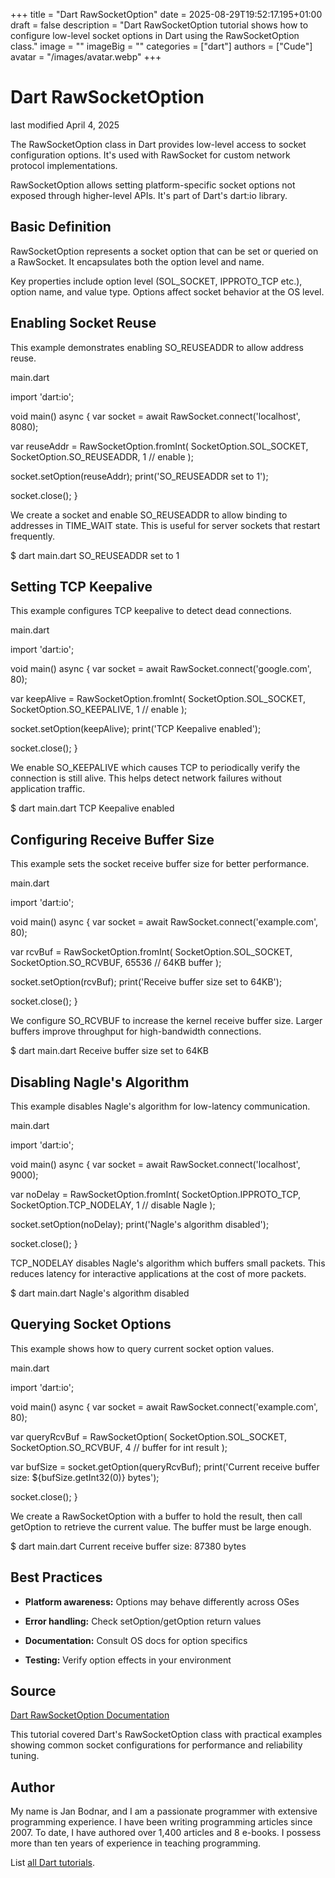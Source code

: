 +++
title = "Dart RawSocketOption"
date = 2025-08-29T19:52:17.195+01:00
draft = false
description = "Dart RawSocketOption tutorial shows how to configure low-level socket options in Dart using the RawSocketOption class."
image = ""
imageBig = ""
categories = ["dart"]
authors = ["Cude"]
avatar = "/images/avatar.webp"
+++

# Dart RawSocketOption

last modified April 4, 2025

The RawSocketOption class in Dart provides low-level access to
socket configuration options. It's used with RawSocket for custom network
protocol implementations.

RawSocketOption allows setting platform-specific socket options not exposed
through higher-level APIs. It's part of Dart's dart:io library.

## Basic Definition

RawSocketOption represents a socket option that can be set or
queried on a RawSocket. It encapsulates both the option level and name.

Key properties include option level (SOL_SOCKET, IPPROTO_TCP etc.), option
name, and value type. Options affect socket behavior at the OS level.

## Enabling Socket Reuse

This example demonstrates enabling SO_REUSEADDR to allow address reuse.

main.dart
  

import 'dart:io';

void main() async {
  var socket = await RawSocket.connect('localhost', 8080);
  
  var reuseAddr = RawSocketOption.fromInt(
    SocketOption.SOL_SOCKET,
    SocketOption.SO_REUSEADDR,
    1 // enable
  );
  
  socket.setOption(reuseAddr);
  print('SO_REUSEADDR set to 1');
  
  socket.close();
}

We create a socket and enable SO_REUSEADDR to allow binding to addresses
in TIME_WAIT state. This is useful for server sockets that restart frequently.

$ dart main.dart
SO_REUSEADDR set to 1

## Setting TCP Keepalive

This example configures TCP keepalive to detect dead connections.

main.dart
  

import 'dart:io';

void main() async {
  var socket = await RawSocket.connect('google.com', 80);
  
  var keepAlive = RawSocketOption.fromInt(
    SocketOption.SOL_SOCKET,
    SocketOption.SO_KEEPALIVE,
    1 // enable
  );
  
  socket.setOption(keepAlive);
  print('TCP Keepalive enabled');
  
  socket.close();
}

We enable SO_KEEPALIVE which causes TCP to periodically verify the connection
is still alive. This helps detect network failures without application traffic.

$ dart main.dart
TCP Keepalive enabled

## Configuring Receive Buffer Size

This example sets the socket receive buffer size for better performance.

main.dart
  

import 'dart:io';

void main() async {
  var socket = await RawSocket.connect('example.com', 80);
  
  var rcvBuf = RawSocketOption.fromInt(
    SocketOption.SOL_SOCKET,
    SocketOption.SO_RCVBUF,
    65536 // 64KB buffer
  );
  
  socket.setOption(rcvBuf);
  print('Receive buffer size set to 64KB');
  
  socket.close();
}

We configure SO_RCVBUF to increase the kernel receive buffer size. Larger
buffers improve throughput for high-bandwidth connections.

$ dart main.dart
Receive buffer size set to 64KB

## Disabling Nagle's Algorithm

This example disables Nagle's algorithm for low-latency communication.

main.dart
  

import 'dart:io';

void main() async {
  var socket = await RawSocket.connect('localhost', 9000);
  
  var noDelay = RawSocketOption.fromInt(
    SocketOption.IPPROTO_TCP,
    SocketOption.TCP_NODELAY,
    1 // disable Nagle
  );
  
  socket.setOption(noDelay);
  print('Nagle\'s algorithm disabled');
  
  socket.close();
}

TCP_NODELAY disables Nagle's algorithm which buffers small packets. This
reduces latency for interactive applications at the cost of more packets.

$ dart main.dart
Nagle's algorithm disabled

## Querying Socket Options

This example shows how to query current socket option values.

main.dart
  

import 'dart:io';

void main() async {
  var socket = await RawSocket.connect('example.com', 80);
  
  var queryRcvBuf = RawSocketOption(
    SocketOption.SOL_SOCKET,
    SocketOption.SO_RCVBUF,
    4 // buffer for int result
  );
  
  var bufSize = socket.getOption(queryRcvBuf);
  print('Current receive buffer size: ${bufSize.getInt32(0)} bytes');
  
  socket.close();
}

We create a RawSocketOption with a buffer to hold the result, then call
getOption to retrieve the current value. The buffer must be large enough.

$ dart main.dart
Current receive buffer size: 87380 bytes

## Best Practices

- **Platform awareness:** Options may behave differently across OSes

- **Error handling:** Check setOption/getOption return values

- **Documentation:** Consult OS docs for option specifics

- **Testing:** Verify option effects in your environment

## Source

[Dart RawSocketOption Documentation](https://api.dart.dev/stable/dart-io/RawSocketOption-class.html)

This tutorial covered Dart's RawSocketOption class with practical examples
showing common socket configurations for performance and reliability tuning.

## Author

My name is Jan Bodnar, and I am a passionate programmer with extensive
programming experience. I have been writing programming articles since 2007.
To date, I have authored over 1,400 articles and 8 e-books. I possess more
than ten years of experience in teaching programming.

List [all Dart tutorials](/dart/).